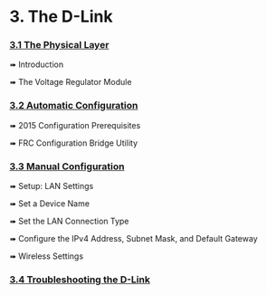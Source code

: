 # 3. The D-Link

### [3.1 The Physical Layer](the_physical_layer.md)
➠ Introduction

➠ The Voltage Regulator Module

### [3.2 Automatic Configuration](automatic_configuration.md)
➠ 2015 Configuration Prerequisites

➠ FRC Configuration Bridge Utility

### [3.3 Manual Configuration](manual_configuration.md)
➠ Setup: LAN Settings

➠ Set a Device Name

➠ Set the LAN Connection Type

➠ Configure the IPv4 Address, Subnet Mask, and Default Gateway

➠ Wireless Settings

### [3.4 Troubleshooting the D-Link](troubleshooting_the_d-link.md)
